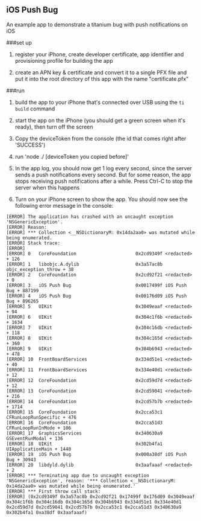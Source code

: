 iOS Push Bug
------------

An example app to demonstrate a titanium bug with push notifications on iOS

###set up

1) register your iPhone, create developer certificate, app identifier and provisioning profile for building the app

2) create an APN key & certificate and convert it to a single PFX file and put it into the root directory of this app with the name "certificate.pfx"

###run

1) build the app to your iPhone that's connected over USB using the `ti build` command

2) start the app on the iPhone (you should get a green screen when it's ready), then turn off the screen

3) Copy the deviceToken from the console (the id that comes right after 'SUCCESS')

4) run 'node ./ [deviceToken you copied before]'

5) In the app log, you should now get 1 log every second, since the server sends a push notifications every second. But for some reason, the app stops receiving push notifications after a while. Press Ctrl-C to stop the server when this happens

6) Turn on your iPhone screen to show the app. You should now see the following error message in the console:
```
[ERROR] The application has crashed with an uncaught exception 'NSGenericException'.
[ERROR] Reason:
[ERROR] *** Collection <__NSDictionaryM: 0x14da2aa0> was mutated while being enumerated.
[ERROR] Stack trace:
[ERROR]
[ERROR] 0   CoreFoundation                      0x2cd9349f <redacted> + 126
[ERROR] 1   libobjc.A.dylib                     0x3a57ac8b objc_exception_throw + 38
[ERROR] 2   CoreFoundation                      0x2cd92f21 <redacted> + 0
[ERROR] 3   iOS Push Bug                        0x0017499f iOS Push Bug + 887199
[ERROR] 4   iOS Push Bug                        0x00176d09 iOS Push Bug + 896265
[ERROR] 5   UIKit                               0x3049eaaf <redacted> + 94
[ERROR] 6   UIKit                               0x304c1f6b <redacted> + 1634
[ERROR] 7   UIKit                               0x304c16db <redacted> + 118
[ERROR] 8   UIKit                               0x304c165d <redacted> + 360
[ERROR] 9   UIKit                               0x304b6943 <redacted> + 478
[ERROR] 10  FrontBoardServices                  0x334d51e1 <redacted> + 40
[ERROR] 11  FrontBoardServices                  0x334e40d1 <redacted> + 12
[ERROR] 12  CoreFoundation                      0x2cd59d7d <redacted> + 12
[ERROR] 13  CoreFoundation                      0x2cd59041 <redacted> + 216
[ERROR] 14  CoreFoundation                      0x2cd57b7b <redacted> + 1714
[ERROR] 15  CoreFoundation                      0x2cca53c1 CFRunLoopRunSpecific + 476
[ERROR] 16  CoreFoundation                      0x2cca51d3 CFRunLoopRunInMode + 106
[ERROR] 17  GraphicsServices                    0x340630a9 GSEventRunModal + 136
[ERROR] 18  UIKit                               0x302b4fa1 UIApplicationMain + 1440
[ERROR] 19  iOS Push Bug                        0x000a38df iOS Push Bug + 30943
[ERROR] 20  libdyld.dylib                       0x3aafaaaf <redacted> + 2
[ERROR] *** Terminating app due to uncaught exception 'NSGenericException', reason: '*** Collection <__NSDictionaryM: 0x14da2aa0> was mutated while being enumerated.'
[ERROR] *** First throw call stack:
[ERROR] (0x2cd9349f 0x3a57ac8b 0x2cd92f21 0x17499f 0x176d09 0x3049eaaf 0x304c1f6b 0x304c16db 0x304c165d 0x304b6943 0x334d51e1 0x334e40d1 0x2cd59d7d 0x2cd59041 0x2cd57b7b 0x2cca53c1 0x2cca51d3 0x340630a9 0x302b4fa1 0xa38df 0x3aafaaaf)
```
